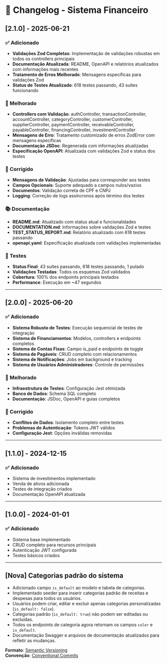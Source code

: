 # 📝 Changelog - Sistema Financeiro

## [2.1.0] - 2025-06-21

### ✅ Adicionado
- **Validações Zod Completas**: Implementação de validações robustas em todos os controllers principais
- **Documentação Atualizada**: README, OpenAPI e relatórios atualizados com informações mais recentes
- **Tratamento de Erros Melhorado**: Mensagens específicas para validações Zod
- **Status de Testes Atualizado**: 618 testes passando, 43 suítes funcionando

### 🔧 Melhorado
- **Controllers com Validação**: authController, transactionController, accountController, categoryController, customerController, supplierController, paymentController, receivableController, payableController, financingController, investmentController
- **Mensagens de Erro**: Tratamento customizado de erros ZodError com mensagens específicas
- **Documentação JSDoc**: Regenerada com informações atualizadas
- **Especificação OpenAPI**: Atualizada com validações Zod e status dos testes

### 🐛 Corrigido
- **Mensagens de Validação**: Ajustadas para corresponder aos testes
- **Campos Opcionais**: Suporte adequado a campos nulos/vazios
- **Documentos**: Validação correta de CPF e CNPJ
- **Logging**: Correção de logs assíncronos após término dos testes

### 📚 Documentação
- **README.md**: Atualizado com status atual e funcionalidades
- **DOCUMENTATION.md**: Informações sobre validações Zod e testes
- **TEST_STATUS_REPORT.md**: Relatório atualizado com 618 testes passando
- **openapi.yaml**: Especificação atualizada com validações implementadas

### 🧪 Testes
- **Status Final**: 43 suítes passando, 618 testes passando, 1 pulado
- **Validações Testadas**: Todos os esquemas Zod validados
- **Cobertura**: 100% dos endpoints principais testados
- **Performance**: Execução em ~47 segundos

---

## [2.0.0] - 2025-06-20

### ✅ Adicionado
- **Sistema Robusto de Testes**: Execução sequencial de testes de integração
- **Sistema de Financiamentos**: Modelos, controllers e endpoints completos
- **Sistema de Contas Fixas**: Campo is_paid e endpoints de toggle
- **Sistema de Pagáveis**: CRUD completo com relacionamentos
- **Sistema de Notificações**: Jobs em background e tracking
- **Sistema de Usuários Administradores**: Controle de permissões

### 🔧 Melhorado
- **Infraestrutura de Testes**: Configuração Jest otimizada
- **Banco de Dados**: Schema SQL completo
- **Documentação**: JSDoc, OpenAPI e guias completos

### 🐛 Corrigido
- **Conflitos de Dados**: Isolamento completo entre testes
- **Problemas de Autenticação**: Tokens JWT válidos
- **Configuração Jest**: Opções inválidas removidas

---

## [1.1.0] - 2024-12-15

### ✅ Adicionado
- Sistema de investimentos implementado
- Venda de ativos adicionada
- Testes de integração criados
- Documentação OpenAPI atualizada

---

## [1.0.0] - 2024-01-01

### ✅ Adicionado
- Sistema base implementado
- CRUD completo para recursos principais
- Autenticação JWT configurada
- Testes básicos criados

---

## [Nova] Categorias padrão do sistema
- Adicionado campo `is_default` ao modelo e tabela de categorias.
- Implementado seeder para inserir categorias padrão de receitas e despesas para todos os usuários.
- Usuários podem criar, editar e excluir apenas categorias personalizadas (`is_default: false`).
- Categorias padrão (`is_default: true`) não podem ser editadas ou excluídas.
- Todos os endpoints de categoria agora retornam os campos `color` e `is_default`.
- Documentação Swagger e arquivos de documentação atualizados para refletir as mudanças.

**Formato**: [Semantic Versioning](https://semver.org/)  
**Convenção**: [Conventional Commits](https://www.conventionalcommits.org/) 